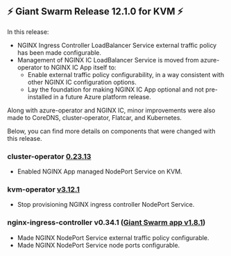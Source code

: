 ## :zap:  Giant Swarm Release 12.1.0 for KVM :zap:

In this release:

- NGINX Ingress Controller LoadBalancer Service external traffic policy has been made configurable.
- Management of NGINX IC LoadBalancer Service is moved from azure-operator to NGINX IC App itself to:
  - Enable external traffic policy configurability, in a way consistent with other NGINX IC configuration options.
  - Lay the foundation for making NGINX IC App optional and not pre-installed in a future Azure platform release.

Along with azure-operator and NGINX IC, minor improvements were also made to CoreDNS, cluster-operator, Flatcar, and Kubernetes.

Below, you can find more details on components that were changed with this release.

### cluster-operator [0.23.13](https://github.com/giantswarm/cluster-operator/releases/tag/v0.23.13)

- Enabled NGINX App managed NodePort Service on KVM.

### kvm-operator [v3.12.1](https://github.com/giantswarm/kvm-operator/releases/tag/v3.12.0)

- Stop provisioning NGINX ingress controller NodePort Service.

### nginx-ingress-controller v0.34.1 ([Giant Swarm app v1.8.1](https://github.com/giantswarm/nginx-ingress-controller-app/blob/master/CHANGELOG.md#v181-2020-07-28))

- Made NGINX NodePort Service external traffic policy configurable.
- Made NGINX NodePort Service node ports configurable.
